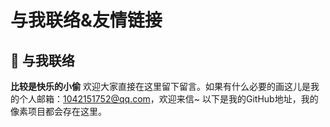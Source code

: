 # 与我联络&友情链接

## <spark>💌 与我联络</spark>
**比较是快乐的小偷**
欢迎大家直接在这里留下留言。如果有什么必要的画这儿是我的个人邮箱：1042151752@qq.com，欢迎来信~ 以下是我的GitHub地址，我的像素项目都会存在这里。

<!-- <Background-Netease>
  <FriendLink
    img="https://mgear-image.oss-cn-shanghai.aliyuncs.com/image/icons/netease.jpg"
    src="https://music.163.com/#/user/home?id=64236446"
    name="网易云音药"
    achieve="云音药有保留一些我的吉他翻弹音频，和旧战场信息 🥃"
    :nofollow="true"
    :hoverTrigger="true"
  />
</Background-Netease> -->
<!-- 
<Background-Douban>
  <FriendLink
    img="https://mgear-image.oss-cn-shanghai.aliyuncs.com/image/icons/douban.jpg"
    src="https://www.douban.com/people/lionad/"
    name="豆瓣"
    achieve="如果你也喜爱影音书籍的话，在豆瓣可以看到我的最新动态 📕"
    :nofollow="true"
    :hoverTrigger="true"
  />
</Background-Douban> -->

<FriendLink
  img="https://pic.imgdb.cn/item/64033596f144a01007caf22d.png"
  src="https://github.com/xxxyouthxxx"
  name="GitHub"
  achieve="GitHub 会有像素世界全部相关项目源码 💻"
  :nofollow="true"
/>


